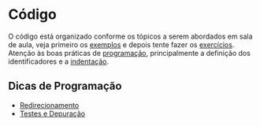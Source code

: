 Código
======

O código está organizado conforme os tópicos a serem abordados em sala de aula, veja primeiro os [exemplos](exemplos) e depois tente fazer os [exercícios](exercicios). Atenção às boas práticas de [programação][prog], principalmente a definição dos identificadores e a [indentação][ind].

Dicas de Programação
--------------------

* [Redirecionamento](exemplos/02_Interface)
* [Testes e Depuração](exemplos/06_DepuracaoTestes)

[ind]: https://pt.wikipedia.org/wiki/Indenta%C3%A7%C3%A3o
[prog]: http://www.ft.unicamp.br/liag/programacao/arquivos/qualidade.pdf
